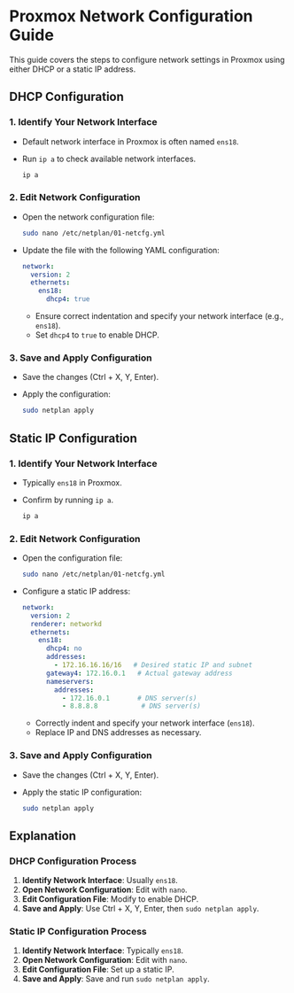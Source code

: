 # Proxmox Network Configuration Guide

This guide covers the steps to configure network settings in Proxmox using either DHCP or a static IP address.

## DHCP Configuration

### 1. Identify Your Network Interface

- Default network interface in Proxmox is often named `ens18`.
- Run `ip a` to check available network interfaces.

    ```bash
    ip a
    ```

### 2. Edit Network Configuration

- Open the network configuration file:

    ```bash
    sudo nano /etc/netplan/01-netcfg.yml
    ```

- Update the file with the following YAML configuration:

    ```yaml
    network:
      version: 2
      ethernets:
        ens18:
          dhcp4: true
    ```

    - Ensure correct indentation and specify your network interface (e.g., `ens18`).
    - Set `dhcp4` to `true` to enable DHCP.

### 3. Save and Apply Configuration

- Save the changes (Ctrl + X, Y, Enter).
- Apply the configuration:

    ```bash
    sudo netplan apply
    ```

## Static IP Configuration

### 1. Identify Your Network Interface

- Typically `ens18` in Proxmox.
- Confirm by running `ip a`.

    ```bash
    ip a
    ```

### 2. Edit Network Configuration

- Open the configuration file:

    ```bash
    sudo nano /etc/netplan/01-netcfg.yml
    ```

- Configure a static IP address:

    ```yaml
    network:
      version: 2
      renderer: networkd
      ethernets:
        ens18:
          dhcp4: no
          addresses:
            - 172.16.16.16/16   # Desired static IP and subnet
          gateway4: 172.16.0.1   # Actual gateway address
          nameservers:
            addresses:
              - 172.16.0.1       # DNS server(s)
              - 8.8.8.8           # DNS server(s)
    ```

    - Correctly indent and specify your network interface (`ens18`).
    - Replace IP and DNS addresses as necessary.

### 3. Save and Apply Configuration

- Save the changes (Ctrl + X, Y, Enter).
- Apply the static IP configuration:

    ```bash
    sudo netplan apply
    ```

## Explanation

### DHCP Configuration Process

1. **Identify Network Interface**: Usually `ens18`.
2. **Open Network Configuration**: Edit with `nano`.
3. **Edit Configuration File**: Modify to enable DHCP.
4. **Save and Apply**: Use Ctrl + X, Y, Enter, then `sudo netplan apply`.

### Static IP Configuration Process

1. **Identify Network Interface**: Typically `ens18`.
2. **Open Network Configuration**: Edit with `nano`.
3. **Edit Configuration File**: Set up a static IP.
4. **Save and Apply**: Save and run `sudo netplan apply`.
